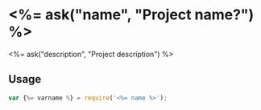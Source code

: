 # <%= ask("name", "Project name?") %>

<%= ask("description", "Project description") %>

## Usage

```js
var {%= varname %} = require('<%= name %>');
```
